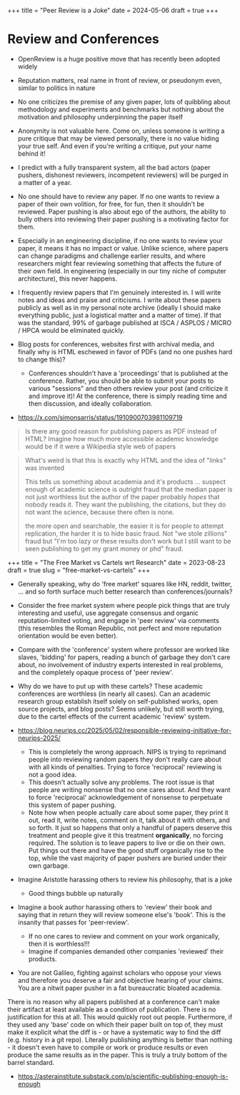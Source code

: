 +++
title = "Peer Review is a Joke"
date = 2024-05-06
draft = true
+++

# Review and Conferences

- OpenReview is a huge positive move that has recently been adopted widely
- Reputation matters, real name in front of review, or pseudonym even, similar to politics in nature
- No one criticizes the premise of any given paper, lots of quibbling about methodology and experiments and benchmarks but nothing about the motivation and philosophy underpinning the paper itself
- Anonymity is not valuable here. Come on, unless someone is writing a pure critique that may be viewed personally, there is no value hiding your true self. And even if you're writing a critique, put your name behind it!
- I predict with a fully transparent system, all the bad actors (paper pushers, dishonest reviewers, incompetent reviewers) will be purged in a matter of a year.

- No one should have to review any paper. If no one wants to review a paper of their own volition, for free, for fun, then it shouldn't be reviewed. Paper pushing is also about ego of the authors, the ability to bully others into reviewing their paper pushing is a motivating factor for them.
- Especially in an engineering discipline, if no one wants to review your paper, it means it has no impact or value. Unlike science, where papers can change paradigms and challenge earlier results, and where researchers might fear reviewing something that affects the future of their own field. In engineering (especially in our tiny niche of computer architecture), this never happens.
- I frequently review papers that I'm genuinely interested in. I will write notes and ideas and praise and criticisms. I write about these papers publicly as well as in my personal note archive (ideally I should make everything public, just a logistical matter and a matter of time). If that was the standard, 99% of garbage published at ISCA / ASPLOS / MICRO / HPCA would be eliminated quickly.

- Blog posts for conferences, websites first with archival media, and finally why is HTML eschewed in favor of PDFs (and no one pushes hard to change this)?
  - Conferences shouldn't have a 'proceedings' that is published at the conference. Rather, you should be able to submit your posts to various "sessions" and then others review your post (and criticize it and improve it)! At the conference, there is simply reading time and then discussion, and ideally collaboration.

- https://x.com/simonsarris/status/1910900703981109719

> Is there any good reason for publishing papers as PDF instead of HTML? Imagine how much more accessible academic knowledge would be if it were a Wikipedia style web of papers

> What's weird is that this is exactly why HTML and the idea of "links" was invented
>
> This tells us something about academia and it's products
> ...
> suspect enough of academic science is outright fraud that the median paper is not just worthless but the author of the paper probably *hopes* that nobody reads it. They want the publishing, the citations, but they do not want the science, because there often is none.
>
> the more open and searchable, the easier it is for people to attempt replication, the harder it is to hide basic fraud. Not "we stole zillions" fraud but "I'm too lazy or these results don't work but I still want to be seen publishing to get my grant money or phd" fraud.

+++
title = "The Free Market vs Cartels wrt Research"
date = 2023-08-23
draft = true
slug = "free-market-vs-cartels"
+++

- Generally speaking, why do 'free market' squares like HN, reddit, twitter, ... and so forth surface much better research than conferences/journals?
- Consider the free market system where people pick things that are truly interesting and useful, use aggregate consensus and organic reputation-limited voting, and engage in 'peer review' via comments (this resembles the Roman Republic, not perfect and more reputation orientation would be even better).
- Compare with the 'conference' system where professor are worked like slaves, 'bidding' for papers, reading a bunch of garbage they don't care about, no involvement of industry experts interested in real problems, and the completely opaque process of 'peer review'.
- Why do we have to put up with these cartels? These academic conferences are worthless (in nearly all cases). Can an academic research group establish itself solely on self-published works, open source projects, and blog posts? Seems unlikely, but still worth trying, due to the cartel effects of the current academic 'review' system.

- https://blog.neurips.cc/2025/05/02/responsible-reviewing-initiative-for-neurips-2025/
  - This is completely the wrong approach. NIPS is trying to reprimand people into reviewing random papers they don't really care about with all kinds of penalties. Trying to force 'reciprocal' reviewing is not a good idea.
  - This doesn't actually solve any problems. The root issue is that people are writing nonsense that no one cares about. And they want to force 'reciprocal' acknowledgement of nonsense to perpetuate this system of paper pushing.
  - Note how when people actually care about some paper, they print it out, read it, write notes, comment on it, talk about it with others, and so forth. It just so happens that only a handful of papers deserve this treatment and people give it this treatment **organically**, no forcing required. The solution is to leave papers to live or die on their own. Put things out there and have the good stuff organically rise to the top, while the vast majority of paper pushers are buried under their own garbage.

- Imagine Aristotle harassing others to review his philosophy, that is a joke
  - Good things bubble up naturally
- Imagine a book author harassing others to 'review' their book and saying that in return they will review someone else's 'book'. This is the insanity that passes for 'peer-review'.
  - If no one cares to review and comment on your work organically, then it is worthless!!!
  - Imagine if companies demanded other companies 'reviewed' their products.
- You are not Galileo, fighting against scholars who oppose your views and therefore you deserve a fair and objective hearing of your claims. You are a nitwit paper pusher in a fat bureaucratic bloated academia.

There is no reason why all papers published at a conference can't make their artifact at least available as a condition of publication. There is no justification for this at all. This would quickly root out people. Furthermore, if they used any 'base' code on which their paper built on top of, they must make it explicit what the diff is - or have a systematic way to find the diff (e.g. history in a git repo). Literally publishing anything is better than nothing - it doesn't even have to compile or work or produce results or even produce the same results as in the paper. This is truly a truly bottom of the barrel standard.

- https://asterainstitute.substack.com/p/scientific-publishing-enough-is-enough

